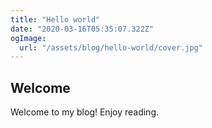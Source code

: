 ```yaml
---
title: "Hello world"
date: "2020-03-16T05:35:07.322Z"
ogImage:
  url: "/assets/blog/hello-world/cover.jpg"
---
```


## Welcome

Welcome to my blog! Enjoy reading.
